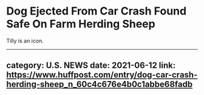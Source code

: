 # Dog Ejected From Car Crash Found Safe On Farm Herding Sheep

Tilly is an icon.

---
category: U.S. NEWS
date: 2021-06-12
link: https://www.huffpost.com/entry/dog-car-crash-herding-sheep_n_60c4c676e4b0c1abbe68fadb
---
